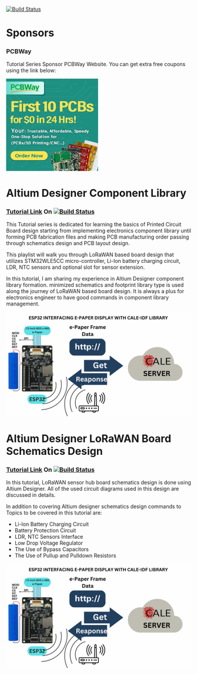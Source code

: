 [![Build Status](https://img.shields.io/badge/USEFUL%20ELECTRONICS-YOUTUBE-red)](https://www.youtube.com/user/wardzx1)

# Sponsors

### PCBWay
Tutorial Series Sponsor PCBWay Website. You can get extra free coupons using the link below:

[<img src="https://github.com/UsefulElectronics/RaspberryPi-Alternative-BPi-M3-Remote-Development/blob/main/Pictures/250x250.gif">](https://www.pcbway.com/setinvite.aspx?inviteid=582640)


# Altium Designer Component Library

### [Tutorial Link](https://youtu.be/62l_jWaxQdU) On [![Build Status](https://img.shields.io/badge/YouTube-FF0000?style=for-the-badge&logo=youtube&logoColor=white)](https://www.youtube.com/wardzx1) 

This Tutorial series is dedicated for learning the basics of Printed Circuit Board design starting from implementing electronics component library until forming PCB fabrication files and making PCB manufacturing order passing through schematics design and PCB layout design.

This playlist will walk you through LoRaWAN based board design that utilizes STM32WLE5CC micro-controller, Li-Ion battery charging circuit, LDR, NTC sensors and optional slot for sensor extension.

In this tutorial, I am sharing my experience in Altium Designer component library formation. minimized schematics and footprint library type is used along the journey of LoRaWAN based board design. It is always a plus for electronics engineer to have good commands in component library management. 


![Circuit Diagram](https://github.com/UsefulElectronics/esp32-depg750bn-epaper-cale-idf-/blob/master/System%20Diagram/System%20Diagram.PNG)


# Altium Designer LoRaWAN Board Schematics Design

### [Tutorial Link](https://youtu.be/88Dzuh8JYsw) On [![Build Status](https://img.shields.io/badge/YouTube-FF0000?style=for-the-badge&logo=youtube&logoColor=white)](https://www.youtube.com/wardzx1) 

In this tutorial,  LoRaWAN sensor hub board schematics design is done using Altium Designer. All of the used circuit diagrams used in this design are discussed in details. 

In addition to covering Altium designer schematics design commands to Topics to be covered in this tutorial are:
- Li-Ion Battery Charging Circuit
- Battery  Protection Circuit
- LDR, NTC Sensors Interface
- Low Drop Voltage Regulator 
- The Use of Bypass Capacitors
- The Use of Pullup and Pulldown Resistors 


![Circuit Diagram](https://github.com/UsefulElectronics/esp32-depg750bn-epaper-cale-idf-/blob/master/System%20Diagram/System%20Diagram.PNG)



